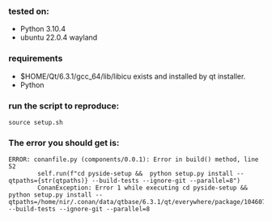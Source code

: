 ### tested on:
- Python 3.10.4
- ubuntu 22.0.4 wayland

### requirements
- $HOME/Qt/6.3.1/gcc_64/lib/libicu exists and installed by qt installer.
- Python

### run the script to reproduce:
`source setup.sh`

### The error you should get is:
```console
ERROR: conanfile.py (components/0.0.1): Error in build() method, line 52
        self.run(f"cd pyside-setup &&  python setup.py install --qtpaths={str(qtpaths)} --build-tests --ignore-git --parallel=8")
        ConanException: Error 1 while executing cd pyside-setup &&  python setup.py install --qtpaths=/home/nir/.conan/data/qtbase/6.3.1/qt/everywhere/package/104607a54e9359271f3fb11915c98c044cb110c7/bin/qtpaths --build-tests --ignore-git --parallel=8
```

